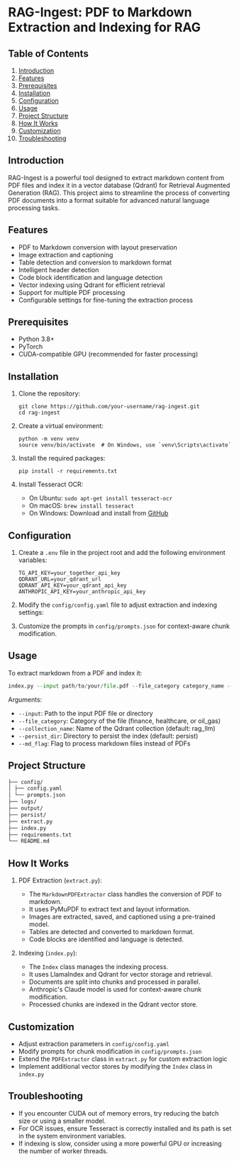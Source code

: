 # RAG-Ingest: PDF to Markdown Extraction and Indexing for RAG

## Table of Contents
1. [Introduction](#introduction)
2. [Features](#features)
3. [Prerequisites](#prerequisites)
4. [Installation](#installation)
5. [Configuration](#configuration)
6. [Usage](#usage)
7. [Project Structure](#project-structure)
8. [How It Works](#how-it-works)
9. [Customization](#customization)
10. [Troubleshooting](#troubleshooting)

## Introduction

RAG-Ingest is a powerful tool designed to extract markdown content from PDF files and index it in a vector database (Qdrant) for Retrieval Augmented Generation (RAG). This project aims to streamline the process of converting PDF documents into a format suitable for advanced natural language processing tasks.

## Features

- PDF to Markdown conversion with layout preservation
- Image extraction and captioning
- Table detection and conversion to markdown format
- Intelligent header detection
- Code block identification and language detection
- Vector indexing using Qdrant for efficient retrieval
- Support for multiple PDF processing
- Configurable settings for fine-tuning the extraction process

## Prerequisites

- Python 3.8+
- PyTorch
- CUDA-compatible GPU (recommended for faster processing)

## Installation

1. Clone the repository:
   ```
   git clone https://github.com/your-username/rag-ingest.git
   cd rag-ingest
   ```

2. Create a virtual environment:
   ```
   python -m venv venv
   source venv/bin/activate  # On Windows, use `venv\Scripts\activate`
   ```

3. Install the required packages:
   ```
   pip install -r requirements.txt
   ```

4. Install Tesseract OCR:
   - On Ubuntu: `sudo apt-get install tesseract-ocr`
   - On macOS: `brew install tesseract`
   - On Windows: Download and install from [GitHub](https://github.com/UB-Mannheim/tesseract/wiki)

## Configuration

1. Create a `.env` file in the project root and add the following environment variables:
   ```
   TG_API_KEY=your_together_api_key
   QDRANT_URL=your_qdrant_url
   QDRANT_API_KEY=your_qdrant_api_key
   ANTHROPIC_API_KEY=your_anthropic_api_key
   ```

2. Modify the `config/config.yaml` file to adjust extraction and indexing settings:

3. Customize the prompts in `config/prompts.json` for context-aware chunk modification.

## Usage

To extract markdown from a PDF and index it:
```python 
index.py --input path/to/your/file.pdf --file_category category_name --collection_name rag_llm --persist_dir persist
````


Arguments:
- `--input`: Path to the input PDF file or directory
- `--file_category`: Category of the file (finance, healthcare, or oil_gas)
- `--collection_name`: Name of the Qdrant collection (default: rag_llm)
- `--persist_dir`: Directory to persist the index (default: persist)
- `--md_flag`: Flag to process markdown files instead of PDFs


## Project Structure

```bash
├── config/
│ ├── config.yaml
│ └── prompts.json
├── logs/
├── output/
├── persist/
├── extract.py
├── index.py
├── requirements.txt
└── README.md
```

## How It Works
1. PDF Extraction (`extract.py`):
   - The `MarkdownPDFExtractor` class handles the conversion of PDF to markdown.
   - It uses PyMuPDF to extract text and layout information.
   - Images are extracted, saved, and captioned using a pre-trained model.
   - Tables are detected and converted to markdown format.
   - Code blocks are identified and language is detected.

2. Indexing (`index.py`):
   - The `Index` class manages the indexing process.
   - It uses LlamaIndex and Qdrant for vector storage and retrieval.
   - Documents are split into chunks and processed in parallel.
   - Anthropic's Claude model is used for context-aware chunk modification.
   - Processed chunks are indexed in the Qdrant vector store.

## Customization

- Adjust extraction parameters in `config/config.yaml`
- Modify prompts for chunk modification in `config/prompts.json`
- Extend the `PDFExtractor` class in `extract.py` for custom extraction logic
- Implement additional vector stores by modifying the `Index` class in `index.py`

## Troubleshooting

- If you encounter CUDA out of memory errors, try reducing the batch size or using a smaller model.
- For OCR issues, ensure Tesseract is correctly installed and its path is set in the system environment variables.
- If indexing is slow, consider using a more powerful GPU or increasing the number of worker threads.